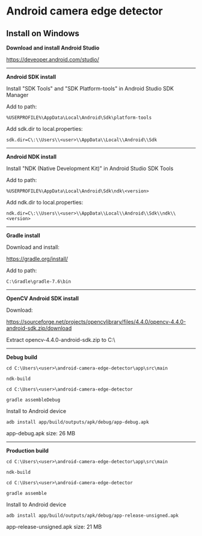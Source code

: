 # Android camera edge detector


## Install on Windows



**Download and install Android Studio**

https://deveoper.android.com/studio/

---

**Android SDK install**

Install "SDK Tools" and "SDK Platform-tools" in Android Studio SDK Manager

Add to path:

`%USERPROFILE%\AppData\Local\Android\Sdk\platform-tools`

Add sdk.dir to local.properties:

`sdk.dir=C\:\\Users\\<user>\\AppData\\Local\\Android\\Sdk`

---

**Android NDK install**

Install "NDK (Native Development Kit)" in Android Studio SDK Tools

Add to path:

`%USERPROFILE%\AppData\Local\Android\Sdk\ndk\<version>`

Add ndk.dir to local.properties:

`ndk.dir=C\:\\Users\\<user>\\AppData\\Local\\Android\\Sdk\\ndk\\<version>`

---

**Gradle install**

Download and install:

https://gradle.org/install/

Add to path:

`C:\Gradle\gradle-7.6\bin`

---

**OpenCV Android SDK install**

Download:

https://sourceforge.net/projects/opencvlibrary/files/4.4.0/opencv-4.4.0-android-sdk.zip/download

Extract opencv-4.4.0-android-sdk.zip to C:\

---

**Debug build**

`cd C:\Users\<user>\android-camera-edge-detector\app\src\main`

`ndk-build`

`cd C:\Users\<user>\android-camera-edge-detector`

`gradle assembleDebug`

Install to Android device

`adb install app/build/outputs/apk/debug/app-debug.apk`

app-debug.apk size: 26 MB

---

**Production build**

`cd C:\Users\<user>\android-camera-edge-detector\app\src\main`

`ndk-build`

`cd C:\Users\<user>\android-camera-edge-detector`

`gradle assemble`

Install to Android device

`adb install app/build/outputs/apk/debug/app-release-unsigned.apk`

app-release-unsigned.apk size: 21 MB
